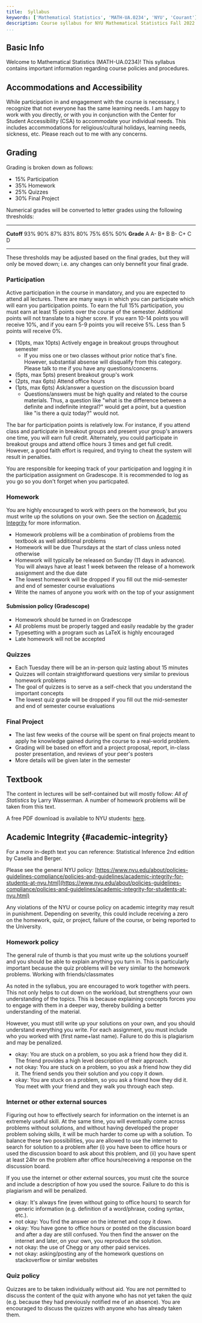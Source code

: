 ```yaml
---
title:  Syllabus
keywords: ['Mathematical Statistics', 'MATH-UA.0234', 'NYU', 'Courant']
description: Course syllabus for NYU Mathematical Statistics Fall 2022
...
```


## Basic Info

Welcome to Mathematical Statistics (MATH-UA.0234)!
This syllabus contains important information regarding course policies and procedures.


## Accommodations and Accessibility

While participation in and engagement with the course is necessary, I recognize that not everyone has the same learning needs. I am happy to work with you directly, or with you in conjunction with the Center for Student Accessibility (CSA) to accommodate your individual needs. This includes accommodations for religious/cultural holidays, learning needs, sickness, etc.
Please reach out to me with any concerns.

## Grading

Grading is broken down as follows:

- 15% Participation
- 35% Homework
- 25% Quizzes
- 30% Final Project

Numerical grades will be converted to letter grades using the following thresholds:

-----------  ---- ---- ---- ---- ---- ---- ---- ----
**Cutoff**   93%  90%  87%  83%  80%  75%  65%  50%
**Grade**    A    A-   B+   B    B-   C+   C    D 
-----------  ---- ---- ---- ---- ---- ---- ---- ----

These thresholds may be adjusted based on the final grades, but they will only be moved down; i.e. any changes can only bennefit your final grade.
  
### Participation

Active participation in the course in mandatory, and you are expected to attend all lectures. There are many ways in which you can participate which will earn you participation points. To earn the full 15% participation, you must earn at least 15 points over the course of the semester. Additional points will not translate to a higher score. If you earn 10-14 points you will receive 10%, and if you earn 5-9 points you will receive 5%. Less than 5 points will receive 0%.

- (10pts, max 10pts) Actively engage in breakout groups throughout semester
	- If you miss one or two classes without prior notice that's fine. However, substantial absense will disqualify from this category. Please talk to me if you have any questions/concerns.
- (5pts, max 5pts) present breakout group's work
- (2pts, max 6pts) Attend office hours
- (1pts, max 6pts) Ask/answer a question on the discussion board
	- Questions/answers must be high quality and related to the course materials. Thus, a question like "what is the difference between a definite and indefinite integral?" would get a point, but a question like "is there a quiz today?" would not.

The bar for participation points is relatively low. For instance, if you attend class and participate in breakout groups and present your group's answers one time, you will earn full credit. Alternately, you could participate in breakout groups and attend office hours 3 times and get full credit. 
However, a good faith effort is required, and trying to cheat the system will result in penalties.

You are responsible for keeping track of your participation and logging it in the participation assignment on Gradescope. It is recommended to log as you go so you don't forget when you particpated.


### Homework

You are highly encouraged to work with peers on the homework, but you must write up the solutions on your own. See the section on [Academic Integrity](#academic-integrity) for more information.

- Homework problems will be a combination of problems from the textbook as well additional problems
- Homework will be due Thursdays at the start of class unless noted otherwise
- Homework will typically be released on Sunday (11 days in advance). You will always have at least 1 week between the release of a homework assignment and the due date
- The lowest homework will be dropped if you fill out the mid-semester and end of semester course evaluations
- Write the names of anyone you work with on the top of your assignment


#### Submission policy (Gradescope)

- Homework should be turned in on Gradescope
- All problems must be properly tagged and easily readable by the grader
- Typesetting with a program such as LaTeX is highly encouraged
- Late homework will not be accepted


### Quizzes

- Each Tuesday there will be an in-person quiz lasting about 15 minutes
- Quizzes will contain straightforward questions very similar to previous homework problems
- The goal of quizzes is to serve as a self-check that you understand the important concepts
- The lowest quiz grade will be dropped if you fill out the mid-semester and end of semester course evaluations


### Final Project

- The last few weeks of the course will be spent on final projects meant to apply he knowledge gained during the course to a real-world problem.
- Grading will be based on effort and a project proposal, report, in-class poster presentation, and reviews of your peer's posters
- More details will be given later in the semester


## Textbook

The content in lectures will be self-contained but will mostly follow: *All of Statistics* by Larry Wasserman. A number of homework problems will be taken from this text.

A free PDF download is available to NYU students: [here](https://link.springer.com/book/10.1007/978-0-387-21736-9).


## Academic Integrity {#academic-integrity}

For a more in-depth text you can reference: Statistical Inference 2nd edition by Casella and Berger.


Please see the general NYU policy: [https://www.nyu.edu/about/policies-guidelines-compliance/policies-and-guidelines/academic-integrity-for-students-at-nyu.html](https://www.nyu.edu/about/policies-guidelines-compliance/policies-and-guidelines/academic-integrity-for-students-at-nyu.html)

Any violations of the NYU or course policy on academic integrity may result in punishment. Depending on severity, this could include receiving a zero on the homework, quiz, or project, failure of the course, or being reported to the University.

### Homework policy

The general rule of thumb is that you must write up the solutions yourself and you should be able to explain anything you turn in. This is particularly important because the quiz problems will be very similar to the homework problems.
Working with friends/classmates

As noted in the syllabus, you are encouraged to work together with peers. This not only helps to cut down on the workload, but strengthens your own understanding of the topics. This is because explaining concepts forces you to engage with them in a deeper way, thereby building a better understanding of the material.

However, you must still write up your solutions on your own, and you should understand everything you write. For each assignment, you must include who you worked with (first name+last name). Failure to do this is plagiarism and may be penalized.

- <span class="syllabus-ok">okay</span>: You are stuck on a problem, so you ask a friend how they did it. The friend provides a high level description of their approach.
- <span class="syllabus-notok">not okay</span>: You are stuck on a problem, so you ask a friend how they did it. The friend sends you their solution and you copy it down.
- <span class="syllabus-ok">okay</span>: You are stuck on a problem, so you ask a friend how they did it. You meet with your friend and they walk you through each step.

### Internet or other external sources

Figuring out how to effectively search for information on the internet is an extremely useful skill. At the same time, you will eventually come across problems without solutions, and without having developed the proper problem solving skills, it will be much harder to come up with a solution. To balance these two possibilities, you are allowed to use the internet to search for solution to a problem after (i) you have been to office hours or used the discussion board to ask about this problem, and (ii) you have spent at least 24hr on the problem after office hours/receiving a response on the discussion board.

If you use the internet or other external sources, you must cite the source and include a description of how you used the source. Failure to do this is plagiarism and will be penalized.

- <span class="syllabus-ok">okay</span>: It's always fine (even without going to office hours) to search for generic information (e.g. definition of a word/phrase, coding syntax, etc.).
- <span class="syllabus-notok">not okay</span>: You find the answer on the internet and copy it down.
- <span class="syllabus-ok">okay</span>: You have gone to office hours or posted on the discussion board and after a day are still confused. You then find the answer on the internet and later, on your own, you reproduce the solution.
- <span class="syllabus-notok">not okay</span>: the use of Chegg or any other paid services.
- <span class="syllabus-notok">not okay</span>: asking/posting any of the homework questions on stackoverflow or similar websites

### Quiz policy

Quizzes are to be taken individually without aid. You are not permitted to discuss the content of the quiz with anyone who has not yet taken the quiz (e.g. because they had previously notified me of an absence). You are encouraged to discuss the quizzes with anyone who has already taken them.

